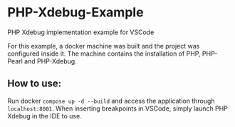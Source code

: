 # PHP-Xdebug-Example
PHP Xdebug implementation example for VSCode

For this example, a docker machine was built and the project was configured inside it. The machine contains the installation of PHP, PHP-Pearl and PHP-Xdebug.  

## How to use: 

Run docker ```compose up -d --build``` and access the application through ```localhost:8001```.  When inserting breakpoints in VSCode, simply launch PHP Xdebug in the IDE to use.